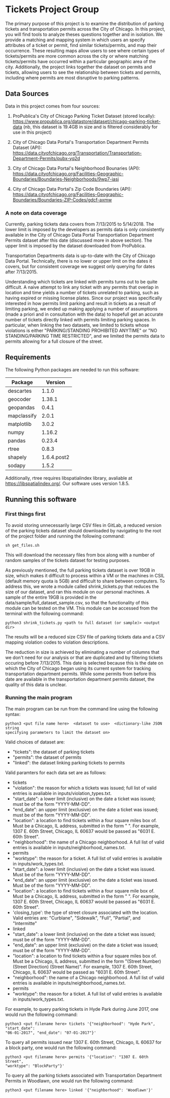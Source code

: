 # Tickets Project Group

The primary purpose of this project is to examine the distribution of parking
tickets and transportation permits across the City of Chicago. In this project,
you will find tools to analyze theses questions together and in isolation. We
provide a matching and mapping system in which users an specify attributes of a
ticket or permit, find similar tickets/permits, and map their occurrence. These
resulting maps allow users to see where certain types of tickets/permits are
more common across the city or where matching tickets/permits have occurred
within a particular geographic area of the city. Additionally, the project links
together the dataset on permits and tickets, allowing users to see the
relationship between tickets and permits, including where permits are most
disruptive to parking patterns.

## Data Sources
Data in this project comes from four sources:
1. ProPublica's City of Chicago Parking Ticket Dataset (stored locally): 
https://www.propublica.org/datastore/dataset/chicago-parking-ticket-data
(nb, this dataset is 19.4GB in size and is filtered considerably for use in
this project)

2. City of Chicago Data Portal's Transportation Department Permits Dataset (API):
https://data.cityofchicago.org/Transportation/Transportation-Department-Permits/pubx-yq2d

3. City of Chicago Data Portal's Neighborhood Bounaries (API):
https://data.cityofchicago.org/Facilities-Geographic-Boundaries/Boundaries-Neighborhoods/9wp7-iasj

4. City of Chicago Data Portal's Zip Code Boundaries (API): 
https://data.cityofchicago.org/Facilities-Geographic-Boundaries/Boundaries-ZIP-Codes/gdcf-axmw

### A note on data coverage
Currently, parking tickets data covers from 7/13/2015 to 5/14/2018. The lower
limit is imposed by the developers as permits data is only consistently
available in the City of Chicago Data Portal Transportiation Department Permits
dataset after this date (discussed more in above section). The upper limit is
imposed by the dataset downloaded from ProPublica.

Transportation Departments data is up-to-date with the City of Chicago Data
Portal. Technically, there is no lower or upper limit on the dates it covers,
but for consistent coverage we suggest only querying for dates after
7/13/2015.

Understanding which tickets are linked with permits turns out to be quite
difficult. A naive attempt to link any ticket with any permits that overlap
in location and time yields a number of tickets unrelated to parking, such as
having expired or missing license plates. Since our project was specifically
interested in how permits limit parking and result in tickets as a result of
limiting parking, we ended up making applying a number of assumptions (made
a priori and in consultation with the data) to hopefull get an accurate number
of tickets directly linked with permits limiting parking spaces. In particular,
when linking the two datasets, we limited to tickets whose violations is either
"PARKING/STANDING PROHIBITED ANYTIME" or "NO STANDING/PARKING TIME RESTRICTED",
and we limited the permits data to permits allowing for a full closure of the
street.

## Requirements
The following Python packages are needed to run this software:

| Package | Version |
|  ---- |  ---- |
| descartes | 1.1.0 |
| geocoder | 1.38.1 |
| geopandas | 0.4.1 |
| mapclassify | 2.0.1 |
| matplotlib | 3.0.2 |
| numpy | 1.16.2 |
| pandas | 0.23.4 |
| rtree | 0.8.3 |
| shapely | 1.6.4.post2 |
| sodapy | 1.5.2 |


Additionally, rtree requires libspatialindex library, avaliable at 
https://libspatialindex.org/. Our software uses version 1.8.5.

## Running this software

### First things first
To avoid storing unnecessarily large CSV files in GitLab, a reduced version of
the parking tickets dataset should downloaded by navigating to the root of the
project folder and running the following command:
```
sh get_files.sh
```
This will download the necessary files from box along with a number of random
samples of the tickets dataset for testing purposes. 

As previously mentioned, the full parking tickets dataset is over 19GB in size,
which makes it difficult to process within a VM or the machines in CSIL (default
memory quota is 5GB) and difficult to share between computers. To address this,
we wrote a module called shrink_tickets.py that reduces the size of our dataset,
and ran this module on our personal machines. A sample of the entire 19GB
is provided in the data/sample/full_dataset_sample.csv, so that the 
functionality of this module can be tested on the VM. This module can be
accessed from the terminal with the following command:
```
python3 shrink_tickets.py <path to full dataset (or sample)> <output dir>
```
The results will be a reduced size CSV file of parking tickets data and a CSV
mapping violation codes to violation descriptions.

The reduction in size is achieved by eliminating a number of columns that we
don't need for our analysis or that are duplicated and by filtering tickets
occuring before 7/13/2015. This date is selected because this is the date on
which the City of Chicago began using its current system for tracking
transportation department permits. While some permits from before this date are
available in the transportation department permits dataset, the quality of this
data is unclear.

### Running the main program
The main program can be run from the command line using the following syntax:
```
python3 <put file name here>  <dataset to use>  <dictionary-like JSON string
specifying parameters to limit the dataset on>
```

Valid choices of dataset are:
- "tickets": the dataset of parking tickets
- "permits": the dataset of permits
- "linked": the dataset linking parking tickets to permits

Valid paramters for each data set are as follows:
- tickets
 - "violation": the reason for which a tickets was issued;  full list of valid
 entries is avaliable in inputs/violation_types.txt.
 - "start_date": a lower limit (inclusive) on the date a ticket was issued; must
 be of the form "YYYY-MM-DD".
 - "end_date": an upper limit (exclusive) on the date a ticket was issued; must
 be of the form "YYYY-MM-DD".
 - "location": a location to find tickets within a four square miles box of. 
 Must be a Chicago, IL address, submitted in the form "<Street Number>
<Street Direction> <Street Name>". For example, 1307 E. 60th Street,
Chicago, IL 60637 would be passed as "6031 E. 60th Street".
 - "neighborhood": the name of a Chicago neighborhood. A full list of valid
 entries is available in inputs/neighborhood_names.txt.
- permits
 - "worktype": the reason for a ticket. A full list of valid entries is
 available in inputs/work_types.txt.
 - "start_date": a lower limit (inclusive) on the date a ticket was issued. Must
 be of the form "YYYY-MM-DD".
 - "end_date": an upper limit (exclusive) on the date a ticket was issued. Must
 be of the form "YYYY-MM-DD".
 - "location": a location to find tickets within a four square mile box of. Must
 be a Chicago, IL address, submitted in the form "<Street Number> <Street
 	Direction> <Street Name>". For example, 1307 E. 60th Street, Chicago, IL
 	60637 would be passed as "6031 E. 60th Street".
 - 'closing_type': the type of street closure associated with the location.
 Valid entries are: "Curblane", "Sidewalk", "Full", "Partial", and "Intermitte"
- linked
 - "start_date": a lower limit (inclusive) on the date a ticket was issued; must
 be of the form "YYYY-MM-DD".
 - "end_date": an upper limit (exclusive) on the date a ticket was issued; must
 be of the form "YYYY-MM-DD".
 - "location": a location to find tickets within a four square miles box of. 
 Must be a Chicago, IL address, submitted in the form "(Street Number)
(Street Direction) (Street Name)". For example, 1307 E. 60th Street,
Chicago, IL 60637 would be passed as "6031 E. 60th Street".
 - "neighborhood": the name of a Chicago neighborhood. A full list of valid
 entries is available in inputs/neighborhood_names.txt.
- permits
 - "worktype": the reason for a ticket. A full list of valid entries is
 available in inputs/work_types.txt.

For example, to query parking tickets in Hyde Park during June 2017, one would
run the following command:
```
python3 <put filename here> tickets '{"neighborhood": "Hyde Park", "start_date":
"06-01-2017", "end_date": "07-01-2017"}'
```

To query all permits issued near 1307 E. 60th Street, Chicago, IL 60637 for a
block party, one would run the following command:
```
python3 <put filename here> permits '{"location": "1307 E. 60th Street",
"worktype": "BlockParty"}'
```

To query all the parking tickets associated with Transportation Department
Permits in Woodlawn, one would run the following command:
```
python3 <put filename here> linked '{"neighborhood": 'Woodlawn'}'
```